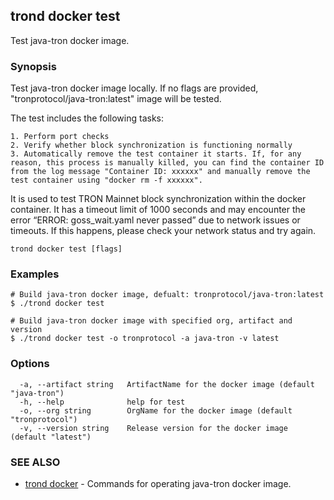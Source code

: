 ## trond docker test

Test java-tron docker image.

### Synopsis

Test java-tron docker image locally. If no flags are provided, "tronprotocol/java-tron:latest" image will be tested.

The test includes the following tasks:

	1. Perform port checks
	2. Verify whether block synchronization is functioning normally
	3. Automatically remove the test container it starts. If, for any reason, this process is manually killed, you can find the container ID from the log message "Container ID: xxxxxx" and manually remove the test container using "docker rm -f xxxxxx".

It is used to test TRON Mainnet block synchronization within the docker container. It has a timeout limit of 1000 seconds and may encounter the error “ERROR: goss_wait.yaml never passed” due to network issues or timeouts. If this happens, please check your network status and try again.


```
trond docker test [flags]
```

### Examples

```
# Build java-tron docker image, defualt: tronprotocol/java-tron:latest
$ ./trond docker test

# Build java-tron docker image with specified org, artifact and version
$ ./trond docker test -o tronprotocol -a java-tron -v latest

```

### Options

```
  -a, --artifact string   ArtifactName for the docker image (default "java-tron")
  -h, --help              help for test
  -o, --org string        OrgName for the docker image (default "tronprotocol")
  -v, --version string    Release version for the docker image (default "latest")
```

### SEE ALSO

* [trond docker](trond_docker.md)	 - Commands for operating java-tron docker image.

